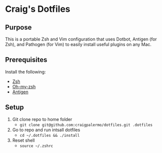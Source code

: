 # Craig's Dotfiles

## Purpose

This is a portable Zsh and Vim configuration that uses Dotbot, Antigen (for Zsh), and Pathogen (for Vim) to easily install useful plugins on any Mac.

## Prerequisites

Install the following:
  - [Zsh](https://www.zsh.org/)
  - [Oh-my-zsh](https://ohmyz.sh/)
  - [Antigen](https://github.com/zsh-users/antigen)

## Setup

1. Git clone repo to home folder
    * `git clone git@github.com:craigpalermo/dotfiles.git .dotfiles` 
1. Go to repo and run intsall dotfiles
    * `cd ~/.dotfiles && ./install`
1. Reset shell
    * `source ~/.zshrc`
